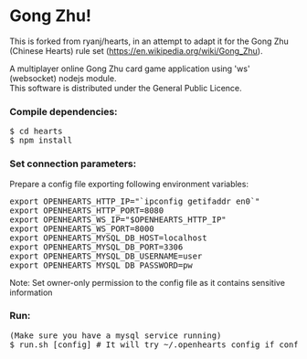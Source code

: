 Gong Zhu!
=======

This is forked from ryanj/hearts, in an attempt to adapt it for the Gong Zhu (Chinese Hearts) rule set (https://en.wikipedia.org/wiki/Gong_Zhu).

A multiplayer online Gong Zhu card game application using 'ws' (websocket) nodejs module.<br>
This software is distributed under the General Public Licence.

<h3>Compile dependencies:</h3>

<pre>
$ cd hearts
$ npm install
</pre>

<h3>Set connection parameters:</h3>

Prepare a config file exporting following environment variables:
<pre>
export OPENHEARTS_HTTP_IP="`ipconfig getifaddr en0`"
export OPENHEARTS_HTTP_PORT=8080
export OPENHEARTS_WS_IP="$OPENHEARTS_HTTP_IP"
export OPENHEARTS_WS_PORT=8000
export OPENHEARTS_MYSQL_DB_HOST=localhost
export OPENHEARTS_MYSQL_DB_PORT=3306
export OPENHEARTS_MYSQL_DB_USERNAME=user
export OPENHEARTS_MYSQL_DB_PASSWORD=pw
</pre>
Note: Set owner-only permission to the config file as it contains sensitive information

<h3>Run:</h3>

<pre>
(Make sure you have a mysql service running)
$ run.sh [config] # It will try ~/.openhearts_config if config is not provided
</pre>
